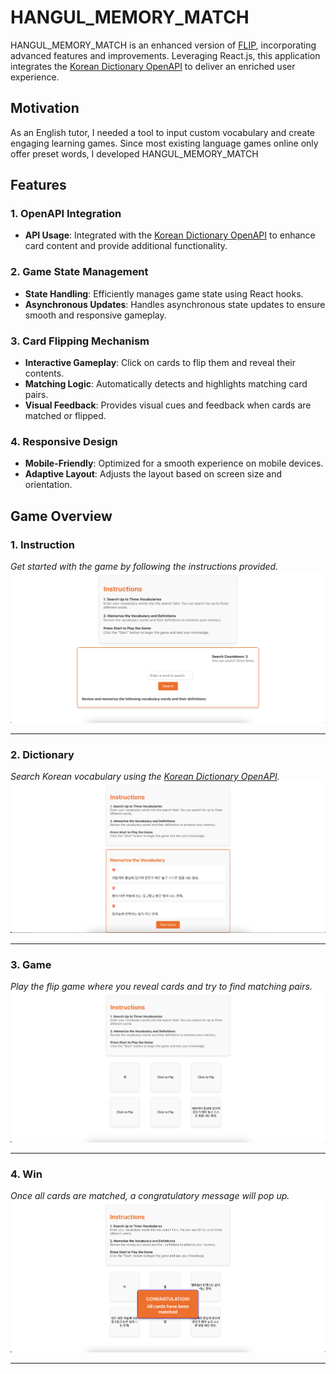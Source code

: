 # HANGUL_MEMORY_MATCH

HANGUL_MEMORY_MATCH is an enhanced version of [FLIP](https://github.com/loafcheck/FLIP), incorporating advanced features and improvements. Leveraging React.js, this application integrates the [Korean Dictionary OpenAPI](https://krdict.korean.go.kr/openApi/openApi) to deliver an enriched user experience.

## Motivation
 As an English tutor, I needed a tool to input custom vocabulary and create engaging learning games. Since most existing language games online only offer preset words, I developed HANGUL_MEMORY_MATCH

## Features

### 1. **OpenAPI Integration**
   - **API Usage**: Integrated with the [Korean Dictionary OpenAPI](https://krdict.korean.go.kr/openApi/openApi) to enhance card content and provide additional functionality.

### 2. **Game State Management**
   - **State Handling**: Efficiently manages game state using React hooks.
   - **Asynchronous Updates**: Handles asynchronous state updates to ensure smooth and responsive gameplay.

### 3. **Card Flipping Mechanism**
   - **Interactive Gameplay**: Click on cards to flip them and reveal their contents.
   - **Matching Logic**: Automatically detects and highlights matching card pairs.
   - **Visual Feedback**: Provides visual cues and feedback when cards are matched or flipped.

### 4. **Responsive Design**
   - **Mobile-Friendly**: Optimized for a smooth experience on mobile devices.
   - **Adaptive Layout**: Adjusts the layout based on screen size and orientation.

## Game Overview

### 1. **Instruction**
*Get started with the game by following the instructions provided.*
   ![Instruction Image](public/images/Instruction.png)
   

---

### 2. **Dictionary**
*Search Korean vocabulary using the [Korean Dictionary OpenAPI](https://krdict.korean.go.kr/openApi/openApi).*
   ![Dictionary Image](public/images/Dictionary.png)
   

---

### 3. **Game**
*Play the flip game where you reveal cards and try to find matching pairs.*
   ![Game Image](public/images/Game.png)
   

---

### 4. **Win**
  *Once all cards are matched, a congratulatory message will pop up.*
   ![Win Image](public/images/Win.png)
   

---